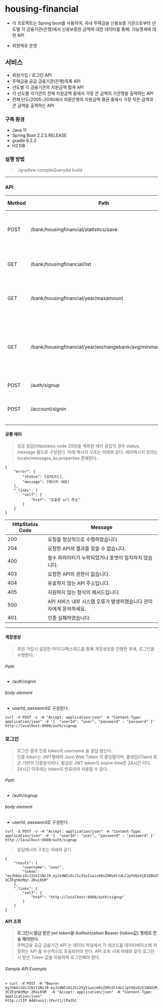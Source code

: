 # housing-financial

- 이 프로젝트는 Spring boot를 사용하여, 국내 주택금융 신용보증 기관으로부터 년도별 각 금융기관(은행)에서 신용보증한 금액에 대한 데이터를 통해, 기능명세에 대한 API 

- 회원제로 운영
 
## 서비스
- 회원가입 / 로그인 API
- 주택금융 공급 금융기관(은행)목록 API
- 년도별 각 금융기관의 지원금액 합계 API
- 각 년도별 각기관의 전체 지원금액 중에서 가장 큰 금액의 기관명을 출력하는 API
- 전체 년도(2005~2016)에서 외환은행의 지원금액 평균 중에서 가장 작은 금액과 큰 금액을 출력하는 API


### 구축 환경
- Java 11 
- Spring Boot 2.2.5.RELEASE
- gradle 6.2.2
- H2 DB  

### 실행 방법 

> ./gradlew compileQuerydsl build


* * *
### API
Method	| Path	| Description	| User authenticated	
------------- | ------------------------- | ------------- |:-------------:|
POST	| /bank/housingfinancial/statistics/save	|데이터 파일에서 각 레코드를 데이터베이스에 저장하는 API 	| o
GET	| /bank/housingfinancial/list	| 주택금융 공급 금융기관(은행) 목록을 출력하는 API	| o
GET	| /bank/housingfinancial/year/maxamount	| 각 년도별 금융기관의 지원금액 합계를 출력하는 API | o
GET | /bank/housingfinancial/year/exchangebank/avg/minmaxamount	| 전체 년도에서 외환은행의 지원금액 평균 중에서 가장 작은 금액과 큰 금액을 출력하는 API 개발 	| o
POST | /auth/signup	| 회원 가입(계정 생성) API 	| × 
POST	| /account/signin | ID, PW 로 로그인을 요청하면 토큰 발급   | × 


#### 공통 에러
>성공 응답(httpstatus code 200)을 제외한 에러 응답의 경우 status, message 필드로 구성된다.
>아래 메시지 구조는 아래와 같다.
>에러메시지 정의는 locale/messages_ko.properties 존재한다.
``` 
{
    "error": {
        "status": [상태코드],
        "message": [메시지 내용]
    },
    "_links": {
        "self": {
            "href": "호출한 url 주소"
        }
    }
}
```   
HttpStatus Code	| Message 
------------- | ------------------------- 
200 | 요청을 정상적으로 수행하였습니다. 
204 | 요청한 API의 결과를 찾을 수 없습니다. 
400 | 필수 파라미터가 누락되었거나 포맷이 일치하지 않습니다.  
403 | 요청한 API의 권한이 없습니다.
404 | 유효하지 않는 API 주소입니다.
405 | 지원하지 않는 형식의 메서드입니다.
500 | API 서비스 내부 시스템 오류가 발생하였습니다 관리자에게 문의하세요.
401 | 인증 실패하였습니다.




* * *

#### 계정생성

>회원 가입시 설정한 아이디/패스워드를 통해 계정생성을 진행한 후에, 로그인을 수행한다.  

###### Path
- /auth/signin

###### body element
- userId, password로 구성된다. 

``` 
curl -X POST -v -H "Accept: application/json" -H "Content-Type: application/json" -d '{  "userId": "user", "password" : "password" }' http://localhost:8080/auth/signup
```

### 로그인
>로그인 결과 인증 token과 username 을 응답 받는다.  
>인증 token는 JWT형태의 Json Web Token 의 줄임말이며, 클레임(Claim) 토큰 기반의 인증방식이다.
>발급된 JWT token의 expire time은 24시간 이다.   
24시간 이후에는 token이 만료되어 사용할 수 없다.

###### Path
- /auth/signup

###### body element
- userId, password로 구성된다. 

``` 
curl -X POST -v -H "Accept: application/json" -H "Content-Type: application/json" -d '{  "userId": "user", "password" : "password" }' http://localhost:8080/auth/signup
```

>응답메시지 구조는 아래와 같다

``` 
{
    "result": {
        "username": "user",
        "token": "eyJhbGciOiJIUzI1NiJ9.eyJzdWIiOiJ1c2VyIiwicm9sZXMiOltdLCJpYXQiOjE1ODU2MjQ1MDUsImV4cCI6MTU4NTYyODEwNX0.3uFiGD4ECWcKhU1Gmdav7V8-3CZFqtWzMqr-2RxL0SM"
    },
    "_links": {
        "self": {
            "href": "http://localhost:8080/auth/signup"
        }
    }
}
``` 

####  API 조회

>__로그인시 발급 받은 jwt token을 Authorization Bearer {token값} 형태로 전송 해야한다.__  
> 주택금융 공급 금융기간 API 는 데이터 파일에서 각 레코드를 데이터베이스에 저장하는 API 를 우선적으로 호출되어야 한다.
> API 조회 시에 아래와 같이 로그인 시 받은 Token 값을 이용하여 로그인해야 한다.

###### Sample API Example 
``` 
> curl -X POST -H "Bearer eyJhbGciOiJIUzI1NiJ9.eyJzdWIiOiJ1c2VyIiwicm9sZXMiOltdLCJpYXQiOjE1ODU2MjQ1MDUsImV4cCI6MTU4NTYyODEwNX0.3uFiGD4ECWcKhU1Gmdav7V8-3CZFqtWzMqr-2RxL0SM  -H "Accept: application/json" -H "Content-Type: application/json" 
http://[IP Address]:[Port]/[Path]
``` 
